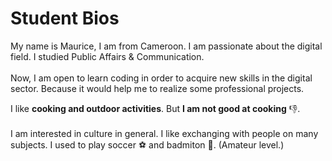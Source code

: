 # Student Bios

My name is Maurice, I am from Cameroon.
I am passionate about the digital field. I studied Public Affairs & Communication.<br><br>Now, I am open to learn coding in order to acquire new skills in the digital sector. Because it would help me to realize some professional projects.

I like **cooking and outdoor activities**. But **I am not good at cooking** 👎.<br><br>
I am interested in culture in general.
I like exchanging with people on many subjects.
I used to play soccer ⚽ and badmiton 🎾. (Amateur level.)

